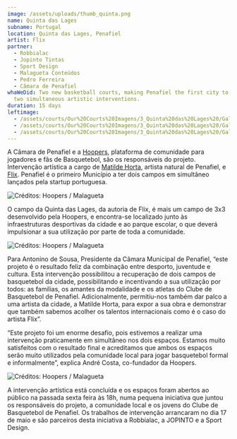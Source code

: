 ```yaml
---
image: /assets/uploads/thumb_quinta.png
name: Quinta das Lages
subname: Portugal
location: Quinta das Lages, Penafiel
artist: Flix
partner:
  - Robbialac
  - Jopinto Tintas
  - Sport Design
  - Malagueta Conteúdos
  - Pedro Ferreira
  - Câmara de Penafiel
whaWeDid: Two new basketball courts, making Penafiel the first city to receive
  two simultaneous artistic interventions.
duration: 15 days
leftimage:
  - /assets/courts/Our%20Courts%20Imagens/3_Quinta%20das%20Lages%20/Galeria%20(Esquerda)/1.jpg
  - /assets/courts/Our%20Courts%20Imagens/3_Quinta%20das%20Lages%20/Galeria%20(Esquerda)/2.jpg
  - /assets/courts/Our%20Courts%20Imagens/3_Quinta%20das%20Lages%20/Galeria%20(Esquerda)/3.jpg
---
```

A Câmara de Penafiel e a [Hoopers](https://hoopers.club/), plataforma de comunidade para jogadores e fãs de Basquetebol, são os responsáveis do projeto. Intervenção artística a cargo de [Matilde Horta](https://www.instagram.com/matildehorta/), artista natural de Penafiel, e [Flix](https://www.instagram.com/flixrobotico/). Penafiel é o primeiro Município a ter dois campos em simultâneo lançados pela startup portuguesa.

![Créditos: Hoopers / Malagueta](/assets/uploads/1_quinta_makingof.jpg "Créditos: Hoopers / Malagueta")

O campo da Quinta das Lages, da autoria de Flix, é mais um campo de 3x3 desenvolvido pela Hoopers, e encontra-se localizado junto às infraestruturas desportivas da cidade e ao parque escolar, o que deverá impulsionar a sua utilização por parte de toda a comunidade. 

![Créditos: Hoopers / Malagueta](/assets/uploads/2_quinta_makingof.jpg "Créditos: Hoopers / Malagueta")

Para Antonino de Sousa, Presidente da Câmara Municipal de Penafiel, “este projeto é o resultado feliz da combinação entre desporto, juventude e cultura. Esta intervenção possibilitou a recuperação de dois campos de basquetebol da cidade, possibilitando e incentivando a sua utilização por todos: as famílias, os amantes da modalidade e os atletas do Clube de Basquetebol de Penafiel. Adicionalmente, permitiu-nos também dar palco a uma artista da cidade, a Matilde Horta, para expor a sua obra e demonstrar que também sabemos acolher os talentos internacionais como é o caso do artista Flix”.

“Este projeto foi um enorme desafio, pois estivemos a realizar uma intervenção praticamente em simultâneo nos dois espaços. Estamos muito satisfeitos com o resultado final e acreditamos que ambos os espaços serão muito utilizados pela comunidade local para jogar basquetebol formal e informalmente”, explica André Costa, co-fundador da Hoopers.

![Créditos: Hoopers / Malagueta](/assets/uploads/3_quinta_makingof.jpg "Créditos: Hoopers / Malagueta")

A intervenção artística está concluída e os espaços foram abertos ao público na passada sexta feira às 18h, numa pequena iniciativa que juntou os responsáveis do projeto, a comunidade local e os jovens do Clube de Basquetebol de Penafiel. Os trabalhos de intervenção arrancaram no dia 17 de maio e são parceiros desta iniciativa a Robbialac, a JOPINTO e a Sport Design.